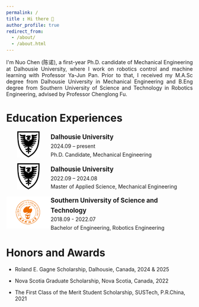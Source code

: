 ```yaml
---
permalink: /
title : Hi there 👋
author_profile: true
redirect_from: 
  - /about/
  - /about.html
---
```


<p style="text-align: justify;">
I'm Nuo Chen (陈诺), a first-year Ph.D. candidate of Mechanical Engineering at Dalhousie University, where I work on robotics control and machine learning with Professor 
<a href="http://acm.me.dal.ca/" style="color: inherit; text-decoration: none;">Ya-Jun Pan</a>. 
Prior to that, I received my M.A.Sc degree from Dalhousie University in Mechanical Engineering and B.Eng degree from Southern University of Science and Technology in Robotics Engineering, advised by Professor 
<a href="https://www.sustech.edu.cn/en/faculties/fuchenglong.html" style="color: inherit; text-decoration: none;">Chenglong Fu</a>.
</p>

# Education Experiences
<!-- Dalhousie PhD -->
<div style="width:100%; max-width:700px; display:table; line-height: 1.6; margin-bottom: 10px;">
  <div style="display:table-cell; width:120px; text-align:center; vertical-align:middle;">
    <img src="/images/dal-logo.png" alt="Dal Logo" style="height:70px;">
  </div>
  <div style="display:table-cell; vertical-align:middle;">
    <div style="font-weight: bold; font-size: 1.2em;">Dalhousie University</div>
    <div>2024.09 – present</div>
    <div>Ph.D. Candidate, Mechanical Engineering</div>
  </div>
</div>

<!-- Dalhousie MASc -->
<div style="width:100%; max-width:700px; display:table; line-height: 1.6; margin-bottom: 10px;">
  <div style="display:table-cell; width:120px; text-align:center; vertical-align:middle;">
    <img src="/images/dal-logo.png" alt="Dal Logo" style="height:70px;">
  </div>
  <div style="display:table-cell; vertical-align:middle;">
    <div style="font-weight: bold; font-size: 1.2em;">Dalhousie University</div>
    <div>2022.09 – 2024.08</div>
    <div>Master of Applied Science, Mechanical Engineering</div>
  </div>
</div>

<!-- SUSTech -->
<div style="width:100%; max-width:700px; display:table; line-height: 1.6;">
  <div style="display:table-cell; width:120px; text-align:center; vertical-align:middle;">
    <img src="/images/sustech-logo.png" alt="SUSTech Logo" style="max-height:100px; height:auto; width:auto;">
  </div>
  <div style="display:table-cell; vertical-align:middle;">
    <div style="font-weight: bold; font-size: 1.2em;">Southern University of Science and Technology</div>
    <div>2018.09 - 2022.07</div>
    <div>Bachelor of Engineering, Robotics Engineering</div>
  </div>
</div>

# Honors and Awards
- Roland E. Gagne Scholarship, Dalhousie, Canada, 2024 & 2025

- Nova Scotia Graduate Scholarship, Nova Scotia, Canada, 2022

- The First Class of the Merit Student Scholarship, SUSTech, P.R.China, 2021

